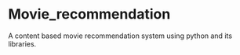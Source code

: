 # Movie_recommendation
A content based movie recommendation system using python and its libraries. 
